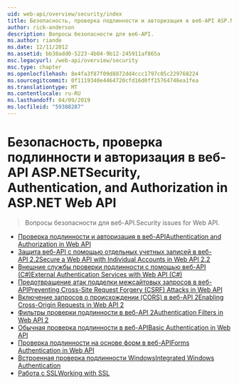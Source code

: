 ```yaml
---
uid: web-api/overview/security/index
title: Безопасность, проверка подлинности и авторизация в веб-API ASP.NET | Документация Майкрософт
author: rick-anderson
description: Вопросы безопасности для веб-API.
ms.author: riande
ms.date: 12/11/2012
ms.assetid: bb38add0-5223-4b04-9b12-245911af865a
msc.legacyurl: /web-api/overview/security
msc.type: chapter
ms.openlocfilehash: 8e4fa3f87f09d8872dd4ccc1797c05c229768224
ms.sourcegitcommit: 0f1119340e4464720cfd16d0ff15764746ea1fea
ms.translationtype: MT
ms.contentlocale: ru-RU
ms.lasthandoff: 04/09/2019
ms.locfileid: "59388287"
---
```

# <a name="security-authentication-and-authorization-in-aspnet-web-api"></a><span data-ttu-id="360f2-103">Безопасность, проверка подлинности и авторизация в веб-API ASP.NET</span><span class="sxs-lookup"><span data-stu-id="360f2-103">Security, Authentication, and Authorization in ASP.NET Web API</span></span>

> <span data-ttu-id="360f2-104">Вопросы безопасности для веб-API.</span><span class="sxs-lookup"><span data-stu-id="360f2-104">Security issues for Web API.</span></span>


- [<span data-ttu-id="360f2-105">Проверка подлинности и авторизация в веб-API</span><span class="sxs-lookup"><span data-stu-id="360f2-105">Authentication and Authorization in Web API</span></span>](authentication-and-authorization-in-aspnet-web-api.md)
- [<span data-ttu-id="360f2-106">Защита веб-API с помощью отдельных учетных записей в веб-API 2.2</span><span class="sxs-lookup"><span data-stu-id="360f2-106">Secure a Web API with Individual Accounts in Web API 2.2</span></span>](individual-accounts-in-web-api.md)
- [<span data-ttu-id="360f2-107">Внешние службы проверки подлинности с помощью веб-API (C#)</span><span class="sxs-lookup"><span data-stu-id="360f2-107">External Authentication Services with Web API (C#)</span></span>](external-authentication-services.md)
- [<span data-ttu-id="360f2-108">Предотвращение атак подделки межсайтовых запросов в веб-API</span><span class="sxs-lookup"><span data-stu-id="360f2-108">Preventing Cross-Site Request Forgery (CSRF) Attacks in Web API</span></span>](preventing-cross-site-request-forgery-csrf-attacks.md)
- [<span data-ttu-id="360f2-109">Включение запросов о происхождении (CORS) в веб-API 2</span><span class="sxs-lookup"><span data-stu-id="360f2-109">Enabling Cross-Origin Requests in Web API 2</span></span>](enabling-cross-origin-requests-in-web-api.md)
- [<span data-ttu-id="360f2-110">Фильтры проверки подлинности в веб-API 2</span><span class="sxs-lookup"><span data-stu-id="360f2-110">Authentication Filters in Web API 2</span></span>](authentication-filters.md)
- [<span data-ttu-id="360f2-111">Обычная проверка подлинности в веб-API</span><span class="sxs-lookup"><span data-stu-id="360f2-111">Basic Authentication in Web API</span></span>](basic-authentication.md)
- [<span data-ttu-id="360f2-112">Проверка подлинности на основе форм в веб-API</span><span class="sxs-lookup"><span data-stu-id="360f2-112">Forms Authentication in Web API</span></span>](forms-authentication.md)
- [<span data-ttu-id="360f2-113">Встроенная проверка подлинности Windows</span><span class="sxs-lookup"><span data-stu-id="360f2-113">Integrated Windows Authentication</span></span>](integrated-windows-authentication.md)
- [<span data-ttu-id="360f2-114">Работа с SSL</span><span class="sxs-lookup"><span data-stu-id="360f2-114">Working with SSL</span></span>](working-with-ssl-in-web-api.md)
